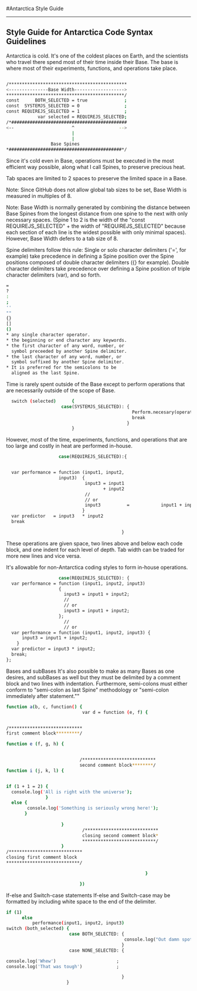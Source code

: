 #Antarctica Style Guide

---
Style Guide for Antarctica Code Syntax Guidelines
---

Antarctica is cold. It's one of the coldest places on Earth, and the scientists who travel there spend most of their time inside their Base. The base is where most of their experiments, functions, and operations take place. 

```bash

/*********************************************
<---------------Base Width------------------->
*********************************************/
const      BOTH_SELECTED = true              ;
const  SYSTEMJS_SELECTED = 0                 ;
const REQUIREJS_SELECTED = 1                 ;
            var selected = REQUIREJS_SELECTED;
/*############################################
<--                      ^                 -->
                         |                    
                         |                    
                 Base Spines                
*###########################################*/
```

Since it's cold even in Base, operations must be executed in the most efficient way possible, along what I call Spines, to preserve precious heat.

Tab spaces are limited to 2 spaces to preserve the limited space in a Base.

Note: Since GitHub does not allow global tab sizes to be set, Base Width is measured in multiples of 8. 

Note: Base Width is normally generated by combining the distance between Base Spines from the longest distance from one spine to the next with only necessary spaces. (Spine 1 to 2 is the width of the "const REQUIREJS_SELECTED" + the width of "REQUIREJS_SELECTED" because each section of each line is the widest possible with only minimal spaces). However, Base Width defers to a tab size of 8.


Spine delimiters follow this rule:
Single or solo character delimiters ('=', for example) take precedence in defining a Spine position over the Spine positions composed of double character delimiters ({} for example). Double character delimiters take precedence over defining a Spine position of triple character delimiters (var), and so forth.
```bash
=
?
:
;
''
""
{}
[]
()
* any single character operator.
* the beginning or end character any keywords.
* the first character of any word, number, or 
  symbol preceeded by another Spine delimiter.
* the last character of any word, number, or 
  symbol suffixed by another Spine delimiter.
* It is preferred for the semicolons to be 
  aligned as the last Spine.
```

Time is rarely spent outside of the Base except to perform operations that are necessarily outside of the scope of Base.
```bash
  switch (selected)      {
                     case(SYSTEMJS_SELECTED): {
                                                Perform.necesary(operation);
                                                break                      ;
                                              }                            ;
                         }                                                 ;
```

However, most of the time, experiments, functions, and operations that are too large and costly in heat are performed in-house.

```bash
                    case(REQUIREJS_SELECTED):{


  var performance = function (input1, input2,
                    input3)  {
                              input3 = input1 
                                     + input2                              ;
                              //        
                              // or
                              input3          =            input1 + input2 ;
                             }                                             ;
  var predictor   = input3   * input2                                      ;
  break                                                                    ;

                                            }                              ;
```

These operations are given space, two lines above and below each code block, and one indent for each level of depth. Tab width can be traded for more new lines and vice versa.

It's allowable for non-Antarctica coding styles to form in-house operations.

```bash
                    case(REQUIREJS_SELECTED): {
  var performance = function (input1, input2, input3)  
                    {
                      input3 = input1 + input2;
                      //        
                      // or
                      input3 = input1 + input2;
                    };
                      //
                      // or
  var performance = function (input1, input2, input3) {
      input3 = input1 + input2;
    }
  var predictor = input3 * input2;
  break;
};
```
Bases and subBases
It's also possible to make as many Bases as one desires, and subBases as well but they must be delimited by a comment block and two lines with indentation.
Furthermore, semi-colons must either conform to "semi-colon as last Spine" methodology or "semi-colon immediately after statement.""

```bash
function a(b, c, function() {
                             var d = function (e, f) {


/****************************
first comment block*********/

function e (f, g, h) {


                            /****************************
                            second comment block********/
function i (j, k, l) {


if (1 + 1 = 2) {
  console.log('All is right with the universe');
               }
  else {
        console.log('Something is seriously wrong here!');
       }
  
                     }
                             /****************************
                             closing second comment block*
                             ****************************/
                     }
/****************************
closing first comment block
****************************/

                                                     }

                            })                                             ;
```

If-else and Switch-case statements
If-else
and
Switch-case
may be formatted by including white space to the end of the delimiter.
```bash
if (1)
      else 
          performance(input1, input2, input3)                              ;
switch (both_selected) {
                        case BOTH_SELECTED: {
                                             console.log("Out damn spot!") ;
                                            }
                        case NONE_SELECTED: {

console.log('Whew')                       ;
console.log('That was tough')             ;

                                            }
                       }
```



